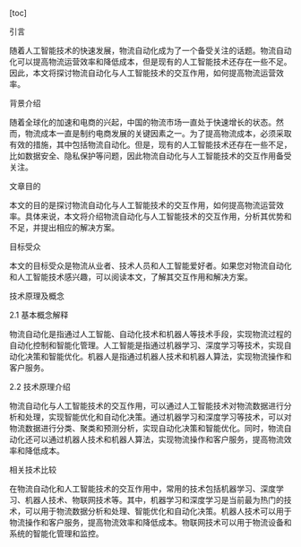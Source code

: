 
[toc]                    
                
                
引言

随着人工智能技术的快速发展，物流自动化成为了一个备受关注的话题。物流自动化可以提高物流运营效率和降低成本，但是现有的人工智能技术还存在一些不足。因此，本文将探讨物流自动化与人工智能技术的交互作用，如何提高物流运营效率。

背景介绍

随着全球化的加速和电商的兴起，中国的物流市场一直处于快速增长的状态。然而，物流成本一直是制约电商发展的关键因素之一。为了提高物流成本，必须采取有效的措施，其中包括物流自动化。但是，现有的人工智能技术还存在一些不足，比如数据安全、隐私保护等问题，因此物流自动化与人工智能技术的交互作用备受关注。

文章目的

本文的目的是探讨物流自动化与人工智能技术的交互作用，如何提高物流运营效率。具体来说，本文将介绍物流自动化与人工智能技术的交互作用，分析其优势和不足，并提出相应的解决方案。

目标受众

本文的目标受众是物流从业者、技术人员和人工智能爱好者。如果您对物流自动化和人工智能技术感兴趣，可以阅读本文，了解其交互作用和解决方案。

技术原理及概念

2.1 基本概念解释

物流自动化是指通过人工智能、自动化技术和机器人等技术手段，实现物流过程的自动化控制和智能化管理。人工智能是指通过机器学习、深度学习等技术，实现自动化决策和智能优化。机器人是指通过机器人技术和机器人算法，实现物流操作和客户服务。

2.2 技术原理介绍

物流自动化与人工智能技术的交互作用，可以通过人工智能技术对物流数据进行分析和处理，实现智能优化和自动化决策。通过机器学习和深度学习等技术，可以对物流数据进行分类、聚类和预测分析，实现自动化决策和智能优化。同时，物流自动化还可以通过机器人技术和机器人算法，实现物流操作和客户服务，提高物流效率和降低成本。

相关技术比较

在物流自动化和人工智能技术的交互作用中，常用的技术包括机器学习、深度学习、机器人技术、物联网技术等。其中，机器学习和深度学习是当前最为热门的技术，可以用于物流数据分析和处理、智能优化和自动化决策。机器人技术可以用于物流操作和客户服务，提高物流效率和降低成本。物联网技术可以用于物流设备和系统的智能化管理和监控。

